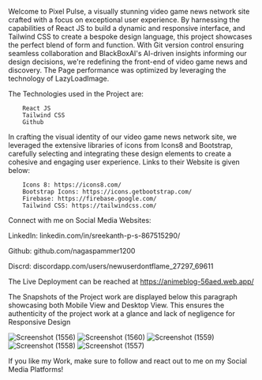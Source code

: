Welcome to Pixel Pulse, a visually stunning video game news network site crafted with a focus on exceptional user experience. By harnessing the capabilities of React JS to build a dynamic and responsive interface, and Tailwind CSS to create a bespoke design language, this project showcases the perfect blend of form and function. With Git version control ensuring seamless collaboration and BlackBoxAI's AI-driven insights informing our design decisions, we're redefining the front-end of video game news and discovery.
The Page performance was optimized by leveraging the technology of LazyLoadImage.

The Technologies used in the Project are: 

        React JS
        Tailwind CSS
        Github

In crafting the visual identity of our video game news network site, we leveraged the extensive libraries of icons from Icons8 and Bootstrap, carefully selecting and integrating these design elements to create a cohesive and engaging user experience. Links to their Website is given below:

        Icons 8: https://icons8.com/
        Bootstrap Icons: https://icons.getbootstrap.com/
        Firebase: https://firebase.google.com/
        Tailwind CSS: https://tailwindcss.com/


Connect with me on Social Media Websites: 

LinkedIn: linkedin.com/in/sreekanth-p-s-867515290/

Github: github.com/nagaspammer1200

Discrd: discordapp.com/users/newuserdontflame_27297_69611

The Live Deployment can be reached at https://animeblog-56aed.web.app/

The Snapshots of the Project work are displayed below this paragraph showcasing both Mobile View and Desktop View. This ensures the authenticity of the project work at a glance and lack of negligence for Responsive Design

![Screenshot (1556)](https://github.com/nagaspammer1200/AnimeBlog/assets/142073795/cb0c2b20-9f5a-4901-9681-d3d17fc2d3d2)
![Screenshot (1560)](https://github.com/nagaspammer1200/AnimeBlog/assets/142073795/313d47ca-33ed-495f-ae61-8021af6819ec)
![Screenshot (1559)](https://github.com/nagaspammer1200/AnimeBlog/assets/142073795/b0ac030a-4b24-4172-adbb-c88597ec9c83)
![Screenshot (1558)](https://github.com/nagaspammer1200/AnimeBlog/assets/142073795/4dbbae02-1110-46cc-8557-689f793b1619)
![Screenshot (1557)](https://github.com/nagaspammer1200/AnimeBlog/assets/142073795/68df873b-6bc3-472b-b405-2312afd1c6bc)



If you like my Work, make sure to follow and react out to me on my Social Media Platforms!
